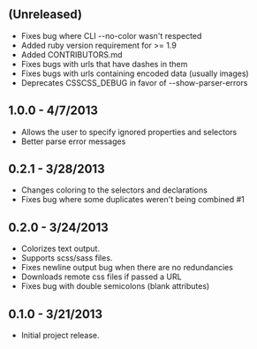 ## (Unreleased) ##

* Fixes bug where CLI --no-color wasn't respected
* Added ruby version requirement for >= 1.9
* Added CONTRIBUTORS.md
* Fixes bugs with urls that have dashes in them
* Fixes bugs with urls containing encoded data (usually images)
* Deprecates CSSCSS_DEBUG in favor of --show-parser-errors

## 1.0.0 - 4/7/2013 ##

* Allows the user to specify ignored properties and selectors
* Better parse error messages

## 0.2.1 - 3/28/2013 ##

* Changes coloring to the selectors and declarations
* Fixes bug where some duplicates weren't being combined #1

## 0.2.0 - 3/24/2013 ##

* Colorizes text output.
* Supports scss/sass files.
* Fixes newline output bug when there are no redundancies
* Downloads remote css files if passed a URL
* Fixes bug with double semicolons (blank attributes)

## 0.1.0 - 3/21/2013 ##

* Initial project release.
